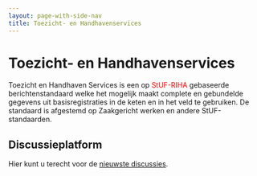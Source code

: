 ```yaml
---
layout: page-with-side-nav
title: Toezicht- en Handhavenservices
---
```

# Toezicht- en Handhavenservices

Toezicht en Handhaven Services is een op <span style="color:red">StUF-RIHA</span> gebaseerde berichtenstandaard welke het mogelijk maakt complete en gebundelde gegevens uit basisregistraties in de keten en in het veld te gebruiken. De standaard is afgestemd op Zaakgericht werken en andere StUF-standaarden.

## Discussieplatform

Hier kunt u terecht voor de [nieuwste discussies](https://github.com/VNG-Realisatie/StUF-Standaarden/labels/Koppelvlak%20T%26H).